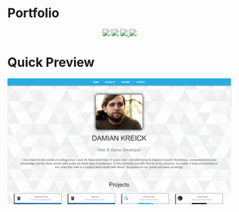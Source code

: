 # Portfolio

<p align="center"><img src="https://img.shields.io/badge/Made With-React-blue.svg"/> 
<img src="https://img.shields.io/badge/Status-Deployed-brightgreen.svg"/> 
<a href="https://dkreick.github.io/Portfolio/">
<img src="https://img.shields.io/badge/Link-Here!-yellow.svg"/> 
</a>
<img src="https://img.shields.io/badge/Projects-8-orange.svg"/></p>

# Quick Preview

<p align="center"><img src="src/assets/Projects/portfolio.jpg"/></p>
